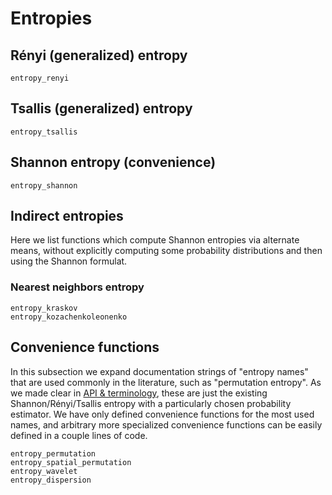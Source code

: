 # Entropies

## Rényi (generalized) entropy

```@docs
entropy_renyi
```

## Tsallis (generalized) entropy

```@docs
entropy_tsallis
```

## Shannon entropy (convenience)
```@docs
entropy_shannon
```

## Indirect entropies
Here we list functions which compute Shannon entropies via alternate means, without explicitly computing some probability distributions and then using the Shannon formulat.

### Nearest neighbors entropy
```@docs
entropy_kraskov
entropy_kozachenkoleonenko
```

## Convenience functions
In this subsection we expand documentation strings of "entropy names" that are used commonly in the literature, such as "permutation entropy". As we made clear in [API & terminology](@ref), these are just the existing Shannon/Rényi/Tsallis entropy with a particularly chosen probability estimator. We have only defined convenience functions for the most used names, and arbitrary more specialized convenience functions can be easily defined in a couple lines of code.
```@docs
entropy_permutation
entropy_spatial_permutation
entropy_wavelet
entropy_dispersion
```